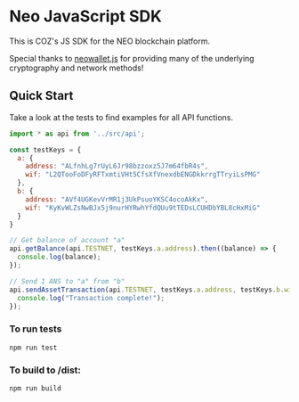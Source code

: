# Neo JavaScript SDK

This is COZ's JS SDK for the NEO blockchain platform.

Special thanks to [neowallet.js](https://github.com/neochainio/neowallet/blob/master/js/wallet.js) for providing many of the underlying cryptography and network methods!

## Quick Start

Take a look at the tests to find examples for all API functions.

```javascript
import * as api from '../src/api';

const testKeys = {
  a: {
    address: "ALfnhLg7rUyL6Jr98bzzoxz5J7m64fbR4s",
    wif: "L2QTooFoDFyRFTxmtiVHt5CfsXfVnexdbENGDkkrrgTTryiLsPMG"
  },
  b: {
    address: "AVf4UGKevVrMR1j3UkPsuoYKSC4ocoAkKx",
    wif: "KyKvWLZsNwBJx5j9nurHYRwhYfdQUu9tTEDsLCUHDbYBL8cHxMiG"
  }
}

// Get balance of account "a"
api.getBalance(api.TESTNET, testKeys.a.address).then((balance) => {
  console.log(balance);
});

// Send 1 ANS to "a" from "b"
api.sendAssetTransaction(api.TESTNET, testKeys.a.address, testKeys.b.wif, "AntShares", 1).then((response) => {
  console.log("Transaction complete!");
});
```

### To run tests
```
npm run test
```

### To build to /dist:
```
npm run build
```
